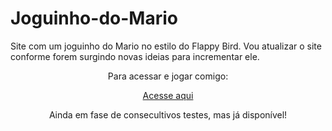 # Joguinho-do-Mario
Site com um joguinho do Mario no estilo do Flappy Bird. Vou atualizar o site conforme forem surgindo novas ideias para incrementar ele.

<div align="center"> Para acessar e jogar comigo: </p>

<p align="center"><a href="https://dillikel.github.io/Joguinho-do-Mario/" target="_blank">Acesse aqui</a></p>

Ainda em fase de consecultivos testes, mas já disponível!
